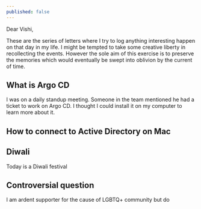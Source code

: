 ```yaml
---
published: false
---
```

Dear Vishi,

These are the series of letters where I try to log anything interesting happen on that day in my life. I might be tempted to take some creative liberty in recollecting the events. However the sole aim of this exercise is to preserve the memories which would eventually be swept into oblivion by the current of time.

## What is Argo CD

I was on a daily standup meeting. Someone in the team mentioned he had a ticket to work on Argo CD. I thought I could install it on my computer to learn more about it.

## How to connect to Active Directory on Mac
## Diwali 

Today is a Diwali festival

## Controversial question 

I am ardent supporter for the cause of LGBTQ+ community   but do 